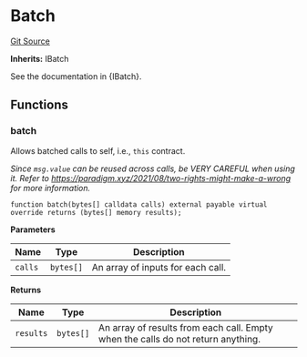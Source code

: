 # Batch

[Git Source](https://github.com/sablier-labs/evm-utils/blob/0b3bc38ab8badd135fc178b757afaf6902f1f63c/src/Batch.sol)

**Inherits:** IBatch

See the documentation in {IBatch}.

## Functions

### batch

Allows batched calls to self, i.e., `this` contract.

_Since `msg.value` can be reused across calls, be VERY CAREFUL when using it. Refer to
https://paradigm.xyz/2021/08/two-rights-might-make-a-wrong for more information._

```solidity
function batch(bytes[] calldata calls) external payable virtual override returns (bytes[] memory results);
```

**Parameters**

| Name    | Type      | Description                       |
| ------- | --------- | --------------------------------- |
| `calls` | `bytes[]` | An array of inputs for each call. |

**Returns**

| Name      | Type      | Description                                                                      |
| --------- | --------- | -------------------------------------------------------------------------------- |
| `results` | `bytes[]` | An array of results from each call. Empty when the calls do not return anything. |
